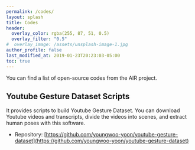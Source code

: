 ```yaml
---
permalink: /codes/
layout: splash
title: Codes
header:
  overlay_color: rgba(255, 87, 51, 0.5)
  overlay_filter: "0.5"
#  overlay_image: /assets/unsplash-image-1.jpg
author_profile: false
last_modified_at: 2019-01-23T20:23:03-05:00
toc: true
---
```


You can find a list of open-source codes from the AIR project.

## Youtube Gesture Dataset Scripts
It provides scripts to build Youtube Gesture Dataset. You can download Youtube videos and transcripts, divide the videos into scenes, and extract human poses with this software.
* Repository: [https://github.com/youngwoo-yoon/youtube-gesture-dataset](https://github.com/youngwoo-yoon/youtube-gesture-dataset)
